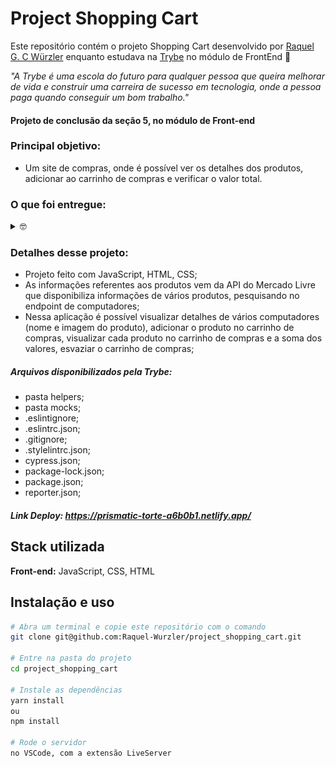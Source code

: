 # Project Shopping Cart

Este repositório contém o projeto Shopping Cart desenvolvido por [Raquel G. C Würzler](https://www.linkedin.com/in/raquel-c-wurzler/) enquanto estudava na [Trybe](https://www.betrybe.com/) no módulo de FrontEnd :rocket:

_"A Trybe é uma escola do futuro para qualquer pessoa que queira melhorar de vida e construir uma carreira de sucesso em tecnologia, onde a pessoa paga quando conseguir um bom trabalho."_

#### Projeto de conclusão da seção 5, no módulo de Front-end

### Principal objetivo:
* Um site de compras, onde é possível ver os detalhes dos produtos, adicionar ao carrinho de compras e verificar o valor total.

### O que foi entregue:
<details>
  <summary>🤓</summary>
  <img height="450em" width="800px" src="./ImagemDaTela.png"/>
  <br />
  
</details>

### Detalhes desse projeto:
* Projeto feito com JavaScript, HTML, CSS;
* As informações referentes aos produtos vem da API do Mercado Livre que disponibiliza informações de vários produtos, pesquisando no endpoint de computadores;
* Nessa aplicação é possível visualizar detalhes de vários computadores (nome e imagem do produto), adicionar o produto no carrinho de compras, visualizar cada produto no carrinho de compras e a soma dos valores, esvaziar o carrinho de compras;


##### Arquivos disponibilizados pela Trybe:
* pasta helpers;
* pasta mocks;
* .eslintignore;
* .eslintrc.json;
* .gitignore;
* .stylelintrc.json;
* cypress.json;
* package-lock.json;
* package.json;
* reporter.json;

##### Link Deploy: https://prismatic-torte-a6b0b1.netlify.app/

## Stack utilizada

**Front-end:** JavaScript, CSS, HTML

## Instalação e uso

```bash
# Abra um terminal e copie este repositório com o comando
git clone git@github.com:Raquel-Wurzler/project_shopping_cart.git

# Entre na pasta do projeto 
cd project_shopping_cart

# Instale as dependências
yarn install
ou 
npm install

# Rode o servidor
no VSCode, com a extensão LiveServer

```

